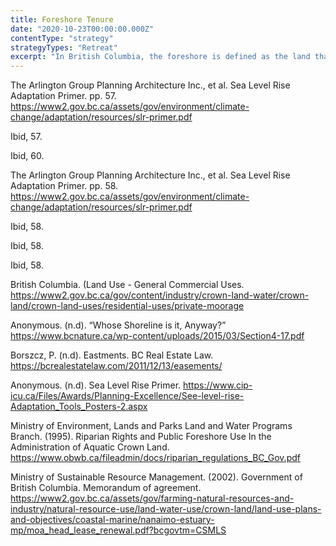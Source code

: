 ```yaml
---
title: Foreshore Tenure
date: "2020-10-23T00:00:00.000Z"
contentType: "strategy"
strategyTypes: "Retreat"
excerpt: "In British Columbia, the foreshore is defined as the land that exists between the low and high watermarks of a stream, river, lake, or ocean."
---
```


<!-- Regular citations -->
[^1]:
  The Arlington Group Planning Architecture Inc., et al. Sea Level Rise Adaptation Primer. pp. 57. https://www2.gov.bc.ca/assets/gov/environment/climate-change/adaptation/resources/slr-primer.pdf
[^2]:
  Ibid, 57.
[^3]:  
  Ibid, 60.
[^4]:
  The Arlington Group Planning Architecture Inc., et al. Sea Level Rise Adaptation Primer. pp. 58. https://www2.gov.bc.ca/assets/gov/environment/climate-change/adaptation/resources/slr-primer.pdf
[^5]:
  Ibid, 58.
[^6]:
  Ibid, 58.
[^7]:
  Ibid, 58.
[^8]:
  British Columbia. (Land Use - General Commercial Uses. https://www2.gov.bc.ca/gov/content/industry/crown-land-water/crown-land/crown-land-uses/residential-uses/private-moorage
[^9]:
  Anonymous. (n.d). “Whose Shoreline is it, Anyway?” https://www.bcnature.ca/wp-content/uploads/2015/03/Section4-17.pdf
[^10]:
  Borszcz, P. (n.d). Eastments. BC Real Estate Law. https://bcrealestatelaw.com/2011/12/13/easements/
[^11]:
  Anonymous. (n.d). Sea Level Rise Primer. https://www.cip-icu.ca/Files/Awards/Planning-Excellence/See-level-rise-Adaptation_Tools_Posters-2.aspx
[^12]:
  Ministry of Environment, Lands and Parks Land and Water Programs Branch. (1995). Riparian Rights and Public Foreshore Use In the Administration of Aquatic Crown Land. https://www.obwb.ca/fileadmin/docs/riparian_regulations_BC_Gov.pdf
[^13]:
  Ministry of Sustainable Resource Management. (2002). Government of British Columbia. Memorandum of agreement. https://www2.gov.bc.ca/assets/gov/farming-natural-resources-and-industry/natural-resource-use/land-water-use/crown-land/land-use-plans-and-objectives/coastal-marine/nanaimo-estuary-mp/moa_head_lease_renewal.pdf?bcgovtm=CSMLS
